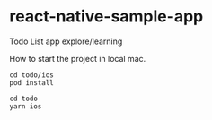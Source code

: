 # react-native-sample-app
Todo List app explore/learning

How to start the project in local mac.

```
cd todo/ios
pod install

cd todo
yarn ios
```